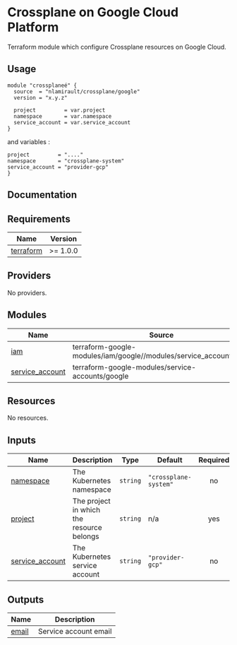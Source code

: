# Crossplane on Google Cloud Platform

Terraform module which configure Crossplane resources on Google Cloud.

## Usage

```hcl
module "crossplaneé" {
  source  = "nlamirault/crossplane/google"
  version = "x.y.z"

  project         = var.project
  namespace       = var.namespace
  service_account = var.service_account
}
```

and variables :

```hcl
project         = "...."
namespace       = "crossplane-system"
service_account = "provider-gcp"
}
```

## Documentation

<!-- BEGINNING OF PRE-COMMIT-TERRAFORM DOCS HOOK -->
## Requirements

| Name | Version |
|------|---------|
| <a name="requirement_terraform"></a> [terraform](#requirement\_terraform) | >= 1.0.0 |

## Providers

No providers.

## Modules

| Name | Source | Version |
|------|--------|---------|
| <a name="module_iam"></a> [iam](#module\_iam) | terraform-google-modules/iam/google//modules/service_accounts_iam | 7.4.0 |
| <a name="module_service_account"></a> [service\_account](#module\_service\_account) | terraform-google-modules/service-accounts/google | 4.1.1 |

## Resources

No resources.

## Inputs

| Name | Description | Type | Default | Required |
|------|-------------|------|---------|:--------:|
| <a name="input_namespace"></a> [namespace](#input\_namespace) | The Kubernetes namespace | `string` | `"crossplane-system"` | no |
| <a name="input_project"></a> [project](#input\_project) | The project in which the resource belongs | `string` | n/a | yes |
| <a name="input_service_account"></a> [service\_account](#input\_service\_account) | The Kubernetes service account | `string` | `"provider-gcp"` | no |

## Outputs

| Name | Description |
|------|-------------|
| <a name="output_email"></a> [email](#output\_email) | Service account email |
<!-- END OF PRE-COMMIT-TERRAFORM DOCS HOOK -->
